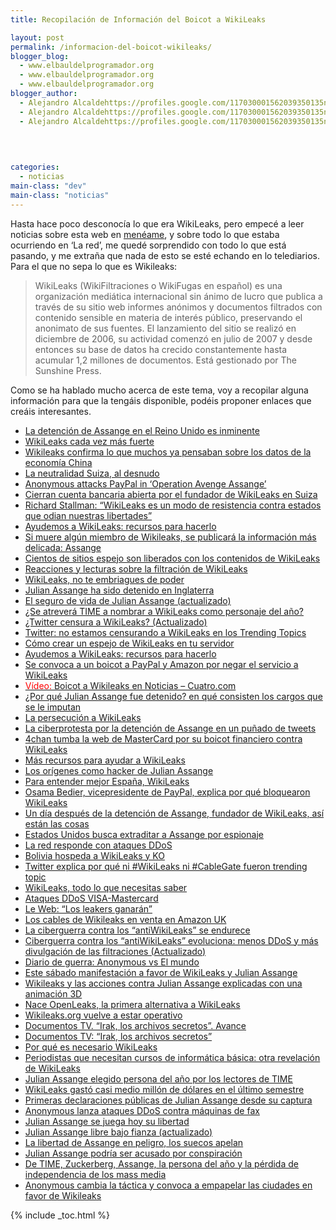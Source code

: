 ```yaml
---
title: Recopilación de Información del Boicot a WikiLeaks

layout: post
permalink: /informacion-del-boicot-wikileaks/
blogger_blog:
  - www.elbauldelprogramador.org
  - www.elbauldelprogramador.org
  - www.elbauldelprogramador.org
blogger_author:
  - Alejandro Alcaldehttps://profiles.google.com/117030001562039350135noreply@blogger.com
  - Alejandro Alcaldehttps://profiles.google.com/117030001562039350135noreply@blogger.com
  - Alejandro Alcaldehttps://profiles.google.com/117030001562039350135noreply@blogger.com

  
  
  
categories:
  - noticias
main-class: "dev"
main-class: "noticias"
---
```

Hasta hace poco desconocía lo que era WikiLeaks, pero empecé a leer noticias sobre esta web en <a target="_blank" href="http://www.meneame.net">menéame</a>, y sobre todo lo que estaba ocurriendo en &#8216;La red&#8217;, me quedé sorprendido con todo lo que está pasando, y me extraña que nada de esto se esté echando en lo telediarios.  
Para el que no sepa lo que es Wikileaks:

> WikiLeaks (WikiFiltraciones o WikiFugas en español) es una organización mediática internacional sin ánimo de lucro que publica a través de su sitio web informes anónimos y documentos filtrados con contenido sensible en materia de interés público, preservando el anonimato de sus fuentes. El lanzamiento del sitio se realizó en diciembre de 2006, su actividad comenzó en julio de 2007 y desde entonces su base de datos ha crecido constantemente hasta acumular 1,2 millones de documentos. Está gestionado por The Sunshine Press.

Como se ha hablado mucho acerca de este tema, voy a recopilar alguna información para que la tengáis disponible, podéis proponer enlaces que creáis interesantes.

  * <a target="_blank" href="http://www.publico.es/internacional/350496/la-detencion-de-assange-en-el-reino-unido-es-inminente">La detención de Assange en el Reino Unido es inminente</a>
  * <a target="_blank" href="http://alt1040.com/2010/12/wikileaks-cada-vez-mas-fuerte">WikiLeaks cada vez más fuerte</a>
  * <a target="_blank" href="http://bolsaovejuna.com/wikileaks-confirma-lo-que-muchos-ya-pensaban-sobre-los-datos-de-la-economia-china.html">Wikileaks confirma lo que muchos ya pensaban sobre los datos de la economía China</a>
  * <a target="_blank" href="http://www.diariodeferrol.es/2010/12/06/la-neutralidad-suiza-el-desnudo/">La neutralidad Suiza, al desnudo</a>
  * <a target="_blank" href="http://www.theregister.co.uk/2010/12/06/anonymous_launches_pro_wikileaks_campaign/">Anonymous attacks PayPal in &#8216;Operation Avenge Assange&#8217;</a>
  * <a target="_blank" href="http://www.latercera.com/noticia/mundo/2010/12/678-312884-9-cierran-cuenta-bancaria-abierta-por-el-fundador-de-wikileaks-en-suiza.shtml">Cierran cuenta bancaria abierta por el fundador de WikiLeaks en Suiza </a>
  * <a target="_blank" href="http://usemoslinux.blogspot.com/2010/12/richard-stallman-wikileaks-es-un-modo.html">Richard Stallman: “WikiLeaks es un modo de resistencia contra estados que odian nuestras libertades”</a>
  * <a target="_blank" href="http://alt1040.com/2010/12/wikileaks-ayuda-recursos">Ayudemos a WikiLeaks: recursos para hacerlo</a>
  * <a target="_blank" href="http://www.caracol.com.co/nota.aspx?id=1394410">Si muere algún miembro de Wikileaks, se publicará la información más delicada: Assange</a>
  * <a target="_blank" href="http://www.internetizado.com/13075/miles-de-sitios-espejo-son-liberados-con-los-contenidos-de-wikileaks/">Cientos de sitios espejo son liberados con los contenidos de WikiLeaks</a>
  * <a target="_blank" href="http://alt1040.com/2010/11/reacciones-y-lecturas-sobre-la-filtracion-de-wikileaks">Reacciones y lecturas sobre la filtración de WikiLeaks</a>
  * [WikiLeaks, no te embriagues de poder][1]
  * <a target="_blank" href="http://alt1040.com/2010/12/julian-assange-ha-sido-detenido-en-inglaterra">Julian Assange ha sido detenido en Inglaterra</a>
  * <a target="_blank" href="http://alt1040.com/2010/12/el-seguro-de-vida-de-julian-assange">El seguro de vida de Julian Assange (actualizado)</a>
  * <a target="_blank" href="http://alt1040.com/2010/12/se-atrevera-time-a-nombrar-a-wikileaks-como-personaje-del-ano">¿Se atreverá TIME a nombrar a WikiLeaks como personaje del año?</a>
  * <a target="_blank" href="http://alt1040.com/2010/12/twitter-censura-a-wikileaks">¿Twitter censura a WikiLeaks? (Actualizado)</a>
  * [Twitter: no estamos censurando a WikiLeaks en los Trending Topics][2]
  * <a target="_blank" href="http://alt1040.com/2010/12/como-crear-un-espejo-de-wikileaks-en-tu-servidor">Cómo crear un espejo de WikiLeaks en tu servidor</a>
  * <a target="_blank" href="http://alt1040.com/2010/12/wikileaks-ayuda-recursos">Ayudemos a WikiLeaks: recursos para hacerlo</a>
  * <a target="_blank" href="http://alt1040.com/2010/12/se-convoca-a-un-boycot-a-paypal-y-amazon-por-negar-el-servicio-a-wikileaks">Se convoca a un boicot a PayPal y Amazon por negar el servicio a WikiLeaks</a>
  * <a target="_blank" href="http://www.cuatro.com/videos/boicot-wikileaks/20101206ctoultpro_2/"><span style="color:red;">Vídeo:</span> Boicot a Wikileaks en Noticias &#8211; Cuatro.com</a>
  * <a target="_blank" href="http://alt1040.com/2010/12/por-que-julian-assange-fue-detenido-en-que-consisten-los-cargos-que-se-le-imputan">¿Por qué Julian Assange fue detenido? en qué consisten los cargos que se le imputan</a>
  * <a target="_blank" href="http://alt1040.com/2010/12/la-persecucion-a-wikileaks">La persecución a WikiLeaks</a>
  * <a target="_blank" href="http://alt1040.com/2010/12/la-ciberprotesta-por-la-detencion-de-assange-en-un-punado-de-tweets">La ciberprotesta por la detención de Assange en un puñado de tweets</a>
  * <a target="_blank" href="http://alt1040.com/2010/12/4chan-tumba-la-web-de-mastercard-por-su-boicot-financiero-contra-wikileaks">4chan tumba la web de MasterCard por su boicot financiero contra WikiLeaks</a>
  * <a target="_blank" href="http://alt1040.com/2010/12/mas-recursos-para-ayudar-a-wikileaks">Más recursos para ayudar a WikiLeaks</a>
  * <a target="_blank" href="http://alt1040.com/2010/12/los-origenes-como-hacker-de-julian-assange">Los orígenes como hacker de Julian Assange</a>
  * <a target="_blank" href="http://alt1040.com/2010/12/entender-mejor-espana-wikileaks">Para entender mejor España, WikiLeaks</a>
  * <a target="_blank" href="http://alt1040.com/2010/12/osama-bedier-explica-bloqueron-wikileaks">Osama Bedier, vicepresidente de PayPal, explica por qué bloquearon WikiLeaks</a>
  * <a target="_blank" href="http://alt1040.com/2010/12/detencion-assange-wikileaks">Un día después de la detención de Assange, fundador de WikiLeaks, así están las cosas</a>
  * <a target="_blank" href="http://alt1040.com/2010/12/estados-unidos-busca-extraditar-a-assange-por-espionaje">Estados Unidos busca extraditar a Assange por espionaje</a>
  * <a target="_blank" href="http://alt1040.com/2010/12/la-red-responde-con-ataques-ddos">La red responde con ataques DDoS</a>
  * <a target="_blank" href="http://muycomputer.com/FrontOffice/ZonaPractica/Especiales/especialDet/_wE9ERk2XxDB2CuZUPRN5TuNrcuu2f31qAgx3ddFFqcV730Dui9BcKr45t8o0auMs">Bolivia hospeda a WikiLeaks y KO</a>
  * <a target="_blank" href="http://www.genbeta.com/actualidad/twitter-explica-por-que-ni-wikileaks-ni-cablegate-fueron-trending-topic">Twitter explica por qué ni #WikiLeaks ni #CableGate fueron trending topic</a>
  * <a target="_blank" href="http://www.nacionred.com/derechos-humanos/wikileaks-todo-lo-que-necesitas-saber">WikiLeaks, todo lo que necesitas saber</a>
  * <a target="_blank" href="http://muycomputer.com/FrontOffice/ZonaPractica/Especiales/especialDet/_wE9ERk2XxDDhJOIpcqgD9mcJ3ebJaDYht1nZJx07fcfLpGqhnpAKRhoF19lq6v4w">Ataques DDoS VISA-Mastercard</a>
  * <a target="_blank" href="http://alt1040.com/2010/12/le-web-los-leakers-ganaran">Le Web: “Los leakers ganarán”</a>
  * <a target="_blank" href="http://alt1040.com/2010/12/cables-de-wikileaks-en-venta-en-amazon-uk">Los cables de Wikileaks en venta en Amazon UK</a>
  * <a target="_blank" href="http://alt1040.com/2010/12/la-ciberguerra-contra-los-antiwikileaks-se-endurece">La ciberguerra contra los “antiWikiLeaks” se endurece</a>
  * <a target="_blank" href="http://alt1040.com/2010/12/ciberguerra-antiwikileaks-evoluciona">Ciberguerra contra los “antiWikiLeaks” evoluciona: menos DDoS y más divulgación de las filtraciones (Actualizado)</a>
  * <a target="_blank" href="http://alt1040.com/2010/12/diario-de-guerra-anonymous-vs-el-mundo">Diario de guerra: Anonymous vs El mundo</a>
  * <a target="_blank" href="http://alt1040.com/2010/12/manifestacion-wikileaks">Este sábado manifestación a favor de WikiLeaks y Julian Assange</a>
  * <a target="_blank" href="http://alt1040.com/2010/12/wikileaks-y-las-acciones-contra-julian-assange-explicadas-con-una-animacion-3d">Wikileaks y las acciones contra Julian Assange explicadas con una animación 3D</a>
  * <a target="_blank" href="http://alt1040.com/2010/12/nace-openleaks-la-primera-alternativa-a-wikileaks">Nace OpenLeaks, la primera alternativa a WikiLeaks</a>
  * <a target="_blank" href="http://alt1040.com/2010/12/wikileaksorg-vuelve-a-estar-operativo">Wikileaks.org vuelve a estar operativo</a>
  * <a target="_blank" href="http://www.rtve.es/mediateca/videos/20101209/documentos-tv-irak-archivos-secretos-avance/957118.shtml">Documentos TV. &#8220;Irak, los archivos secretos&#8221;. Avance</a>
  * <a target="_blank" href="http://www.rtve.es/television/20101205/documentos-tv-irak-archivos-secretos/379876.shtml">Documentos TV: &#8220;Irak, los archivos secretos&#8221;</a>
  * <a target="_blank" href="http://alt1040.com/2010/12/por-que-es-necesario-wikileaks">Por qué es necesario WikiLeaks</a>
  * <a target="_blank" href="http://alt1040.com/2010/12/periodistas-que-necesitan-cursos-de-informatica-basica-otra-revelacion-de-wikileaks">Periodistas que necesitan cursos de informática básica: otra revelación de WikiLeaks</a>
  * <a target="_blank" href="http://alt1040.com/2010/12/julian-assange-persona-del-ano-time">Julian Assange elegido persona del año por los lectores de TIME</a>
  * <a target="_blank" href="http://alt1040.com/2010/12/wikileaks-gasto-casi-medio-millon-de-dolares-en-el-ultimo-semestre">WikiLeaks gastó casi medio millón de dólares en el último semestre</a>
  * <a target="_blank" href="http://alt1040.com/2010/12/primeras-declaraciones-publicas-de-julian-assange-desde-su-captura">Primeras declaraciones públicas de Julian Assange desde su captura</a>
  * <a target="_blank" href="http://alt1040.com/2010/12/anonymous-lanza-ataques-ddos-contra-maquinas-de-fax">Anonymous lanza ataques DDoS contra máquinas de fax</a>
  * <a target="_blank" href="http://alt1040.com/2010/12/julian-assange-se-juega-hoy-su-libertad">Julian Assange se juega hoy su libertad</a>
  * <a target="_blank" href="http://alt1040.com/2010/12/julian-assange-libre-bajo-fianza">Julian Assange libre bajo fianza (actualizado)</a>
  * <a target="_blank" href="http://alt1040.com/2010/12/la-libertad-de-assange-en-peligro-los-suecos-apelan">La libertad de Assange en peligro, los suecos apelan</a>
  * <a target="_blank" href="http://alt1040.com/2010/12/julian-assange-podria-ser-acusado-por-conspiracion">Julian Assange podría ser acusado por conspiración</a>
  * <a target="_blank" href="http://alt1040.com/2010/12/de-time-zuckerberg-assange-la-persona-del-ano-y-la-perdida-de-independencia-de-los-mass-media">De TIME, Zuckerberg, Assange, la persona del año y la pérdida de independencia de los mass media</a>
  * <a target="_blank" href="http://alt1040.com/2010/12/anonymous-cambia-tactica-empapelar-ciudades-en-favor-wikileaks">Anonymous cambia la táctica y convoca a empapelar las ciudades en favor de Wikileaks</a>



 [1]: http://alt1040.com/2010/12/wikileaks-no-te-embriagues-de-poder
 [2]: http://alt1040.com/2010/12/twitter-no-estamos-censurando-a-wikileaks-en-los-trending-topics

{% include _toc.html %}
